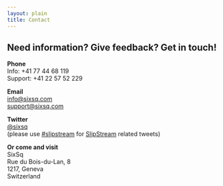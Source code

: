 ```yaml
---
layout: plain
title: Contact
---
```


Need information? Give feedback? Get in touch!
-----------

**Phone**  
Info: +41 77 44 68 119  
Support: +41 22 57 52 229

**Email**  
[info@sixsq.com](mailto:info@sixsq.com)  
[support@sixsq.com](mailto:support@sixsq.com)


**Twitter**  
[@sixsq](https://twitter.com/#!/sixsq)  
(please use
  [#slipstream](https://twitter.com/#!/search/%23slipstream) for
  [SlipStream](/products/slipstream.html) related tweets)

**Or come and visit**  
SixSq  
Rue du Bois-du-Lan, 8  
1217, Geneva  
Switzerland

